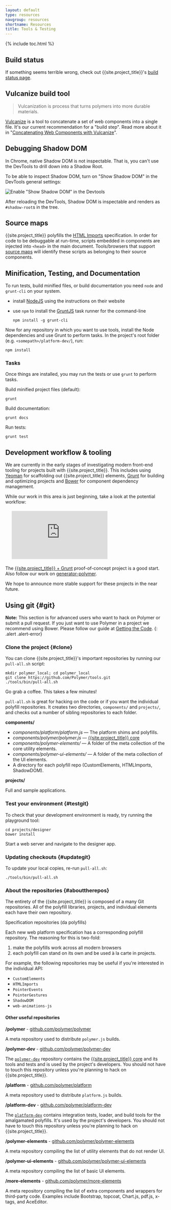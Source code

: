 ```yaml
---
layout: default
type: resources
navgroup: resources
shortname: Resources
title: Tools & Testing
---
```


{% include toc.html %}

## Build status

If something seems terrible wrong, check out {{site.project_title}}'s [build status page](/build/).

## Vulcanize build tool

> Vulcanization is process that turns polymers into more durable materials.

[Vulcanize](https://github.com/Polymer/vulcanize) is a tool to concatenate a set of web components into a single file. It's our current recommendation for a "build step". Read more about it in "[Concatenating Web Components with Vulcanize](/articles/concatenating-web-components.html)".

## Debugging Shadow DOM

In Chrome, native Shadow DOM is not inspectable. That is, you can't use the DevTools
to drill down into a Shadow Root. 

To be able to inspect Shadow DOM, turn on "Show Shadow DOM" in the DevTools general settings:

![Enable "Show Shadow DOM" in the Devtools](/images/showshadowdom.png 'Enable "Show Shadow DOM" in the Devtools')

After reloading the DevTools, Shadow DOM is inspectable and renders as `#shadow-root`s in the tree.

## Source maps

{{site.project_title}}  polyfills the [HTML Imports](/platform/html-imports.html) specification. In order for code to be debuggable at run-time, scripts embedded in components are injected into `<head>` in the main document. Tools/browsers that support [source maps](http://www.html5rocks.com/en/tutorials/developertools/sourcemaps/) will identify these scripts as belonging to their source components.

## Minification, Testing, and Documentation

To run tests, build minified files, or build documentation you need `node` and
`grunt-cli` on your system.

* install [NodeJS](http://nodejs.org) using the instructions on their website
* use `npm` to install the [GruntJS](http://gruntjs.com) task runner for the command-line
  
      npm install -g grunt-cli

Now for any repository in which you want to use tools, install the Node dependencies
and use Grunt to perform tasks. In the project's root folder (e.g. `<somepath>/platform-dev/`), run:

    npm install

### Tasks

Once things are installed, you may run the tests or use `grunt` to perform tasks.

Build minified project files (default):

    grunt

Build documentation:

    grunt docs
    
Run tests:

    grunt test


## Development workflow & tooling

We are currently in the early stages of investigating modern front-end tooling for projects built with {{site.project_title}}. This includes using [Yeoman](http://yeoman.io) for scaffolding out {{site.project_title}} elements, [Grunt](http://gruntjs.com) for building and optimizing projects and [Bower](http://bower.io) for component dependency management.

While our work in this area is just beginning, take a look at the potential workflow:

<div class="centered" style="margin:20px;"><iframe id="video" src="http://www.youtube.com/embed/EwQkyplZHDY" frameborder="0" allowfullscreen></iframe>
</div>

The [{{site.project_title}} + Grunt](https://github.com/addyosmani/polymer-grunt-example) proof-of-concept project is a good start. Also follow our work on [generator-polymer](https://github.com/yeoman/generator-polymer/).

We hope to announce more stable support for these projects in the near future.

## Using git {#git}

**Note:** This section is for advanced users who want to hack on Polymer or submit a pull request. If you just want to use Polymer in a project we recommend using Bower. Please follow our guide at [Getting the Code](http://localhost:8080/getting-the-code.html).
{: .alert .alert-error}

### Clone the project {#clone}

You can clone {{site.project_title}}'s important repositories
by running our `pull-all.sh` script:

    mkdir polymer_local; cd polymer_local
    git clone https://github.com/Polymer/tools.git
    ./tools/bin/pull-all.sh

<!-- <p class="centered"><a href="/tools/pull-all.sh" target="_blank" class="btn btn-success" alt="Download pull-all.sh" title="Download pull-all.sh"><i class="icon-white icon-download"></i> Download pull-all.sh</a></p>
 -->

Go grab a coffee. This takes a few minutes!

`pull-all.sh` is great for hacking on the code or if you want the individual polyfill repositories. It creates two directories, `components/` and `projects/`, and checks out a number of sibling repositories to each folder.

**components/**

- *components/platform/platform.js* — The platform shims and polyfills.
- *components/polymer/polymer.js* — [{{site.project_title}} core](/docs/polymer/polymer.html)
- *components/polymer-elements/* — A folder of the meta collection of the core utility elements.
- *components/polymer-ui-elements/* — A folder of the meta collection of the UI elements.
- A directory for each polyfill repo (CustomElements, HTMLImports, ShadowDOM).

**projects/**

Full and sample applications.

### Test your environment {#testgit}

To check that your development environment is ready, try running the playground tool:

    cd projects/designer
    bower install

Start a web server and navigate to the designer app.

### Updating checkouts {#updategit}

To update your local copies, re-run `pull-all.sh`:

    ./tools/bin/pull-all.sh

### About the repositories {#abouttherepos}

The entirety of the {{site.project_title}} is composed of a many Git
repositories. All of the polyfill libraries, projects, and individual elements
each have their own repository.

Specification repositories (da polyfills)

Each new web platform specification has a corresponding polyfill repository. The
reasoning for this is two-fold:

1. make the polyfills work across all modern browsers
2. each polyfill can stand on its own and be used à la carte in projects.

For example, the following repositories may be useful if you're interested in the individual API:

* `CustomElements`
* `HTMLImports`
* `PointerEvents`
* `PointerGestures`
* `ShadowDOM`
* `web-animations-js`

#### Other useful repositories

**/polymer** - [github.com/polymer/polymer](https://github.com/polymer/polymer)

A meta repository used to distribute `polymer.js` builds.

**/polymer-dev** - [github.com/polymer/polymer-dev](https://github.com/polymer/polymer-dev)

The [`polymer-dev`](https://github.com/polymer/polymer-dev) repository contains the
[{{site.project_title}} core](/docs/polymer/polymer.html) and its tools and tests and is used
by the project's developers. You should not have to touch this repository unless
you're planning to hack on {{site.project_title}}.

**/platform** - [github.com/polymer/platform](https://github.com/polymer/platform)

A meta repository used to distribute `platform.js` builds.

**/platform-dev** - [github.com/polymer/platform-dev](https://github.com/polymer/platform-dev)

The [`platform-dev`](https://github.com/polymer/platform-dev) contains integration tests, loader, and build tools for the amalgamated polyfills. It's used by the project's developers. You should not have to touch this repository unless you're planning to hack on {{site.project_title}}.

**/polymer-elements** - [github.com/polymer/polymer-elements](https://github.com/polymer/polymer-elements)

A meta repository compiling the list of utility elements that do not render UI.

**/polymer-ui-elements** - [github.com/polymer/polymer-ui-elements](https://github.com/polymer/polymer-ui-elements)

A meta repository compiling the list of basic UI elements.

**/more-elements** - [github.com/polymer/more-elements](https://github.com/polymer/more-elements)

A meta repository compiling the list of extra components and wrappers for third-party code. 
Examples include Bootstrap, topcoat, Chart.js, pdf.js, x-tags, and AceEditor.
